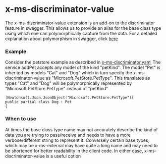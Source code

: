 # x-ms-discriminator-value

The x-ms-discriminator-value extension is an add-on to the discriminator feature in swagger. This allows us to provide an alias for the base class type using which one can polymorphically capture from the data. For a detailed explanation about polymorphism in swagger, click [here](https://gist.github.com/leedm777/5730877#polymorphism)

### Example

Consider the petstore example as described in [x-ms-discriminator.yaml](x-ms-discriminator.yaml) The service addPet accepts any model of the kind "petKind". The model "Pet" is inherited by models "Cat" and "Dog" which in turn specify the x-ms-discriminator-value as "Microsoft.PetStore.PetType". This translates as types "Cat" and "Dog" will be polymorphically represented by "Microsoft.PetStore.PetType" instead of "petKind"

```
[Newtonsoft.Json.JsonObject("Microsoft.PetStore.PetType")]
public partial class Dog : Pet
{
```

### When to use

At times the base class type name may not accurately describe the kind of data you are trying to pass/receive and needs to have a more verbose/different string to represent it.
Conversely certain base types, which may be x-ms-external may have quite a long name and may need to be shortened for better readability in the client code.
In either case, x-ms-discriminator-value is a useful option
